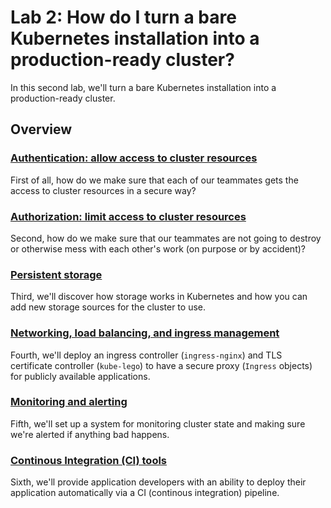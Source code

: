# Lab 2: How do I turn a bare Kubernetes installation into a production-ready cluster?

In this second lab, we'll turn a bare Kubernetes installation into a production-ready cluster.

## Overview

### [Authentication: allow access to cluster resources](/labs/lab2/authentication.md)

First of all, how do we make sure that each of our teammates gets the access to cluster resources in a secure way?

### [Authorization: limit access to cluster resources](/labs/lab2/)

Second, how do we make sure that our teammates are not going to destroy or otherwise mess with each other's work (on purpose or by accident)?

### [Persistent storage](/labs/lab2/)

Third, we'll discover how storage works in Kubernetes and how you can add new storage sources for the cluster to use.

### [Networking, load balancing, and ingress management](/labs/lab2/)

Fourth, we'll deploy an ingress controller (`ingress-nginx`) and TLS certificate controller (`kube-lego`) to have a secure proxy (`Ingress` objects) for publicly available applications.

### [Monitoring and alerting](/labs/lab2/)

Fifth, we'll set up a system for monitoring cluster state and making sure we're alerted if anything bad happens.

### [Continous Integration (CI) tools](/labs/lab2/)

Sixth, we'll provide application developers with an ability to deploy their application automatically via a CI (continous integration) pipeline.
